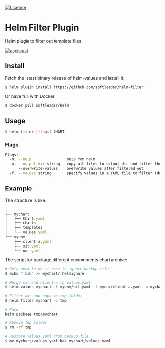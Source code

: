 [![License](https://img.shields.io/badge/License-Apache%202.0-blue.svg)](https://github.com/shihyuho/helm-values/blob/master/LICENSE)

# Helm Filter Plugin

Helm plugin to filter out template files

[![asciicast](https://asciinema.org/a/195346.png)](https://asciinema.org/a/195346)

## Install

Fetch the latest binary release of helm-values and install it:
 
```sh
$ helm plugin install https://github.com/softleader/helm-filter
```

Or have fun with Docker!

```sh
$ docker pull softleader/helm
```

## Usage
 
```sh
$ helm filter [flags] CHART
```

### Flags

```sh
Flags:
  -h, --help                help for helm
  -o, --output-dir string   copy all files to output-dir and filter there instead filter in chart path
      --overwrite-values    overwrite values after filtered out
  -f, --values string       specify values in a YAML file to filter (default "values.yaml")
```

## Example

The structure is like:

```js
.
├── mychart
│   ├── Chart.yaml
│   ├── charts
│   ├── templates
│   └── values.yaml
└── myenv
    ├── client-a.yaml
    ├── sit.yaml
    └── uat.yaml
```

The script for package different environments chart archive:

```sh
# Only need to do it once to ignore backup file
$ echo ".bak" >> mychart/.helmignore

# Merge sit and client-a to values.yaml
$ helm values mychart -f myenv/sit.yaml -f myenv/client-a.yaml -o mychart

# Filter out and copy to tmp folder
$ helm filter mychart -o tmp

# Pack
helm package tmp/mychart

# Remove tmp folder 
$ rm -rf tmp 

# Restore values.yaml from backup file
$ mv mychart/values.yaml.bak mychart/values.yaml
```